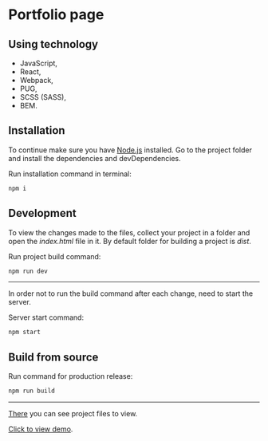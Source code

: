 # Portfolio page

## Using technology

- JavaScript,
- React,
- Webpack,
- PUG,
- SCSS (SASS),
- BEM.

## Installation

To continue make sure you have [Node.js](https://nodejs.org/en/) installed.
Go to the project folder and install the dependencies and devDependencies.

Run installation command in terminal:
```bash
npm i
```

## Development

To view the changes made to the files, collect your project in a folder and open the *index.html* file in it.
By default folder for building a project is *dist*.

Run project build command:

```bash
npm run dev
```

***

In order not to run the build command after each change, need to start the server.

Server start command:
```bash
npm start
```

## Build from source

Run command for production release:
```bash
npm run build
```

***

[There](https://github.com/AndreyProvkov/portfolio-page-to-view) you can see project files to view.

[Click to view demo](https://andreyprovkov.github.io/portfolio-page-to-view/).
